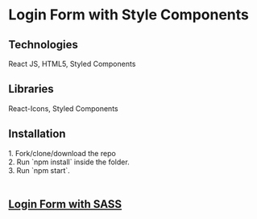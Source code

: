<h1>Login Form with Style Components</h1>

<h2>Technologies</h2>
React JS, HTML5, Styled Components 
<h2>Libraries</h2>
React-Icons, Styled Components
<h2>Installation</h2>
1. Fork/clone/download the repo <br/> 
2. Run `npm install` inside the folder.<br/> 
3. Run `npm start`.<br/> 
<br/> 
<a href="https://github.com/YordanKrushkov/login-form-sass"><h2>Login Form with SASS</h2></a>